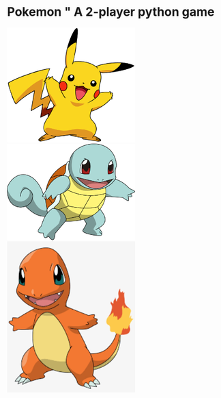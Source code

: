 # Pokemon " A 2-player python game
<img width = "300" src="./pics/pikachu.png"> <img width = "300" src="./pics/squirtle.png"> <img width = "300" src="./pics/charmander.png">
